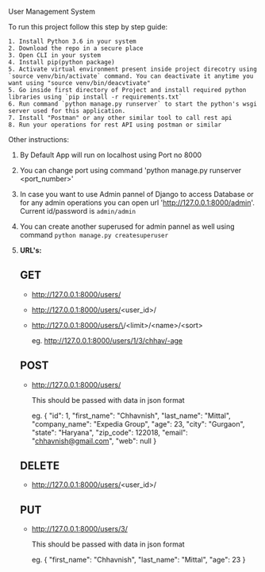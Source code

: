 User Management System

To run this project follow this step by step guide:

    1. Install Python 3.6 in your system
    2. Download the repo in a secure place
    3. Open CLI in your system
    4. Install pip(python package)
    5. Activate virtual environment present inside project direcotry using `source venv/bin/activate` command. You can deactivate it anytime you want using "source venv/bin/deacvtivate"
    5. Go inside first directory of Project and install required python libraries using `pip install -r requirements.txt`
    6. Run command `python manage.py runserver` to start the python's wsgi server used for this application.
    7. Install "Postman" or any other similar tool to call rest api
    8. Run your operations for rest API using postman or similar

Other instructions:

1. By Default App will run on localhost using Port no 8000
2. You can change port using command 'python manage.py runserver <port_number>'
3. In case you want to use Admin pannel of Django to access Database or for any admin operations
   you can open url 'http://127.0.0.1:8000/admin'. Current id/password is `admin/admin `
4. You can create another superused for admin pannel as well using command `python manage.py createsuperuser`
5. **URL's:**

    GET
    - 
    - http://127.0.0.1:8000/users/
    - http://127.0.0.1:8000/users/<user_id>/
    - http://127.0.0.1:8000/users/\<page>/\<limit>/\<name>/\<sort>
        
        eg. http://127.0.0.1:8000/users/1/3/chhav/-age
    
    POST
    - 
    - http://127.0.0.1:8000/users/
        
       This should be passed with data in json format
        
       eg. 
            {
                "id": 1,
                "first_name": "Chhavnish",
                "last_name": "Mittal",
                "company_name": "Expedia Group",
                "age": 23,
                "city": "Gurgaon",
                "state": "Haryana",
                "zip_code": 122018,
                "email": "chhavnish@gmail.com",
                "web": null
            }
    
    DELETE
    - 
    - http://127.0.0.1:8000/users/<user_id>/
    
    PUT
    - 
    - http://127.0.0.1:8000/users/3/
        
        This should be passed with data in json format
        
       eg. 
            {
                "first_name": "Chhavnish",
                "last_name": "Mittal",
                "age": 23
            }

